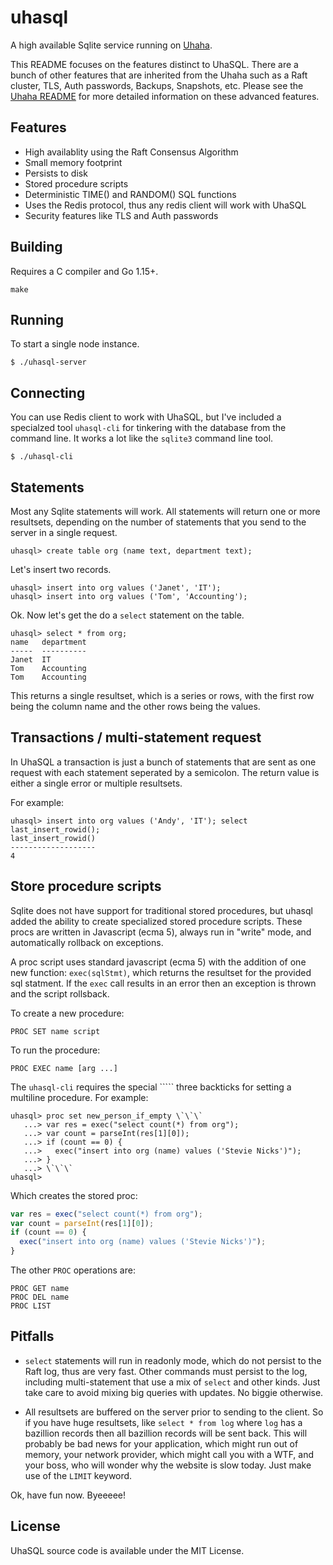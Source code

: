 # uhasql

A high available Sqlite service running on [Uhaha](https://github.com/tidwall/uhaha).

This README focuses on the features distinct to UhaSQL. There are a bunch of other features that are inherited from the Uhaha such as a Raft cluster, TLS, Auth passwords, Backups, Snapshots, etc. Please see the [Uhaha README](https://github.com/tidwall/uhaha) for more detailed information on these advanced features.

## Features

- High availablity using the Raft Consensus Algorithm
- Small memory footprint
- Persists to disk
- Stored procedure scripts
- Deterministic TIME() and RANDOM() SQL functions
- Uses the Redis protocol, thus any redis client will work with UhaSQL
- Security features like TLS and Auth passwords

## Building

Requires a C compiler and Go 1.15+.

```
make
```

## Running

To start a single node instance. 

```
$ ./uhasql-server
```

## Connecting 

You can use Redis client to work with UhaSQL, but I've included a specialzed
tool `uhasql-cli` for tinkering with the database from the command line.
It works a lot like the `sqlite3` command line tool.

```
$ ./uhasql-cli
```

## Statements

Most any Sqlite statements will work. All statements will return one or more
resultsets, depending on the number of statements that you send to the server
in a single request.

```
uhasql> create table org (name text, department text);
```

Let's insert two records.

```
uhasql> insert into org values ('Janet', 'IT');
uhasql> insert into org values ('Tom', 'Accounting');
```

Ok. Now let's get the do a `select` statement on the table.

```
uhasql> select * from org;
name   department
-----  ----------
Janet  IT
Tom    Accounting
Tom    Accounting
```

This returns a single resultset, which is a series or rows, with the first row
being the column name and the other rows being the values.

## Transactions / multi-statement request

In UhaSQL a transaction is just a bunch of statements that are sent as one
request with each statement seperated by a semicolon. The return value is
either a single error or multiple resultsets.

For example:

```
uhasql> insert into org values ('Andy', 'IT'); select last_insert_rowid();
last_insert_rowid()
-------------------
4
```

## Store procedure scripts

Sqlite does not have support for traditional stored procedures, but uhasql
added the ability to create specialized stored procedure scripts. These procs
are written in Javascript (ecma 5), always run in "write" mode, and
automatically rollback on exceptions.

A proc script uses standard javascript (ecma 5) with the addition of one new
function: `exec(sqlStmt)`, which returns the resultset for the provided 
sql statment. If the `exec` call results in an error then an exception is 
thrown and the script rollsback.

To create a new procedure:

```
PROC SET name script
```

To run the procedure:

```
PROC EXEC name [arg ...]
```

The `uhasql-cli` requires the special ````` three backticks for setting a
multiline procedure. For example:

```
uhasql> proc set new_person_if_empty \`\`\`
   ...> var res = exec("select count(*) from org");
   ...> var count = parseInt(res[1][0]);
   ...> if (count == 0) {
   ...>   exec("insert into org (name) values ('Stevie Nicks')");
   ...> }
   ...> \`\`\`
uhasql>
```

Which creates the stored proc:

```js
var res = exec("select count(*) from org");
var count = parseInt(res[1][0]);
if (count == 0) {
  exec("insert into org (name) values ('Stevie Nicks')");
}
```

The other `PROC` operations are:

```
PROC GET name
PROC DEL name
PROC LIST
```



## Pitfalls

- `select` statements will run in readonly mode, which do not persist to the
Raft log, thus are very fast. Other commands must persist to the log, including multi-statement that use a mix of `select` and other kinds. Just take care to
avoid mixing big queries with updates. No biggie otherwise.

- All resultsets are buffered on the server prior to sending to the client. So
if you have huge resultsets, like `select * from log` where `log` has a
bazillion records then all bazillion records will be sent back. This will
probably be bad news for your application, which might run out of memory, your
network provider, which might call you with a WTF, and your boss, who will
wonder why the website is slow today. Just make use of the `LIMIT` keyword.
 
Ok, have fun now. Byeeeee!

## License

UhaSQL source code is available under the MIT License.
